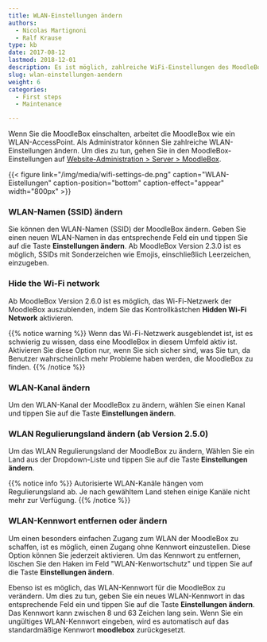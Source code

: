 ```yaml
---
title: WLAN-Einstellungen ändern
authors:
  - Nicolas Martignoni
  - Ralf Krause
type: kb
date: 2017-08-12
lastmod: 2018-12-01
description: Es ist möglich, zahlreiche WiFi-Einstellungen des MoodleBox AccessPoint zu ändern.
slug: wlan-einstellungen-aendern
weight: 6
categories:
  - First steps
  - Maintenance

---
```

Wenn Sie die MoodleBox einschalten, arbeitet die MoodleBox wie ein WLAN-AccessPoint. Als Administrator können Sie zahlreiche WLAN-Einstellungen ändern. Um dies zu tun, gehen Sie in den MoodleBox-Einstellungen auf [Website-Administration > Server > MoodleBox][1].

{{< figure link="/img/media/wifi-settings-de.png" caption="WLAN-Eistellungen" caption-position="bottom" caption-effect="appear" width="800px" >}}

### WLAN-Namen (SSID) ändern

Sie können den WLAN-Namen (SSID) der MoodleBox ändern. Geben Sie einen neuen WLAN-Namen in das entsprechende Feld ein und tippen Sie auf die Taste __Einstellungen ändern__. Ab MoodleBox Version 2.3.0 ist es möglich, SSIDs mit Sonderzeichen wie Emojis, einschließlich Leerzeichen, einzugeben.

### Hide the Wi-Fi network

Ab MoodleBox Version 2.6.0 ist es möglich, das Wi-Fi-Netzwerk der MoodleBox auszublenden, indem Sie das Kontrollkästchen __Hidden Wi-Fi Network__ aktivieren.

{{% notice warning %}}
Wenn das Wi-Fi-Netzwerk ausgeblendet ist, ist es schwierig zu wissen, dass eine MoodleBox in diesem Umfeld aktiv ist. Aktivieren Sie diese Option nur, wenn Sie sich sicher sind, was Sie tun, da Benutzer wahrscheinlich mehr Probleme haben werden, die MoodleBox zu finden.
{{% /notice %}}


### WLAN-Kanal ändern

Um den WLAN-Kanal der MoodleBox zu ändern, wählen Sie einen Kanal und tippen Sie auf die Taste __Einstellungen ändern__.

### WLAN Regulierungsland ändern (ab Version 2.5.0)

Um das WLAN Regulierungsland der MoodleBox zu ändern, Wählen Sie ein Land aus der Dropdown-Liste und tippen Sie auf die Taste __Einstellungen ändern__.

{{% notice info %}}
Autorisierte WLAN-Kanäle hängen vom Regulierungsland ab. Je nach gewähltem Land stehen einige Kanäle nicht mehr zur Verfügung.
{{% /notice %}}

### WLAN-Kennwort entfernen oder ändern

Um einen besonders einfachen Zugang zum WLAN der MoodleBox zu schaffen, ist es möglich, einen Zugang ohne Kennwort einzustellen. Diese Option können Sie jederzeit aktivieren. Um das Kennwort zu entfernen, löschen Sie den Haken im Feld "WLAN-Kenwortschutz" und tippen Sie auf die Taste __Einstellungen ändern__.

Ebenso ist es möglich, das WLAN-Kennwort für die MoodleBox zu verändern. Um dies zu tun, geben Sie ein neues WLAN-Kennwort in das entsprechende Feld ein und tippen Sie auf die Taste __Einstellungen ändern__. Das Kennwort kann zwischen 8 und 63 Zeichen lang sein. Wenn Sie ein ungültiges WLAN-Kennwort eingeben, wird es automatisch auf das standardmäßige Kennwort __moodlebox__ zurückgesetzt.

 [1]: http://moodlebox.home/admin/tool/moodlebox/index.php

